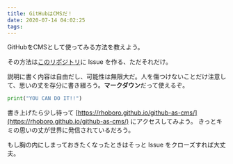 ```yaml
---
title: GitHubはCMSだ！
date: 2020-07-14 04:02:25
tags: 
---
```

GitHubをCMSとして使ってみる方法を教えよう。

その方法は[このリポジトリ](https://github.com/rhoboro/github-as-cms/issues)に Issue を作る、ただそれだけ。

説明に書く内容は自由だし、可能性は無限大だ。人を傷つけないことだけ注意して、思いの丈を存分に書き綴ろう。**マークダウン**だって使えるぞ。

```python
print("YOU CAN DO IT!!")
```

書き上げたら少し待って [https://rhoboro.github.io/github-as-cms/](https://rhoboro.github.io/github-as-cms/)  にアクセスしてみよう。
きっとキミの思いの丈が世界に発信されているだろう。

もし胸の内にしまっておきたくなったときはそっと Issue をクローズすれば大丈夫。
